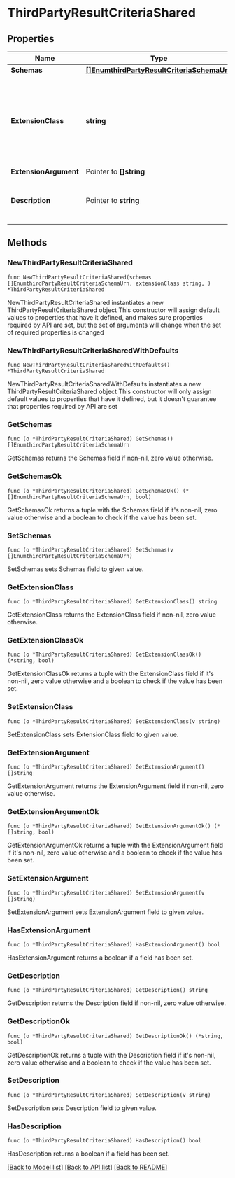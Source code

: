 # ThirdPartyResultCriteriaShared

## Properties

Name | Type | Description | Notes
------------ | ------------- | ------------- | -------------
**Schemas** | [**[]EnumthirdPartyResultCriteriaSchemaUrn**](EnumthirdPartyResultCriteriaSchemaUrn.md) |  | 
**ExtensionClass** | **string** | The fully-qualified name of the Java class providing the logic for the Third Party Result Criteria. | 
**ExtensionArgument** | Pointer to **[]string** |  | [optional] 
**Description** | Pointer to **string** | A description for this Result Criteria | [optional] 

## Methods

### NewThirdPartyResultCriteriaShared

`func NewThirdPartyResultCriteriaShared(schemas []EnumthirdPartyResultCriteriaSchemaUrn, extensionClass string, ) *ThirdPartyResultCriteriaShared`

NewThirdPartyResultCriteriaShared instantiates a new ThirdPartyResultCriteriaShared object
This constructor will assign default values to properties that have it defined,
and makes sure properties required by API are set, but the set of arguments
will change when the set of required properties is changed

### NewThirdPartyResultCriteriaSharedWithDefaults

`func NewThirdPartyResultCriteriaSharedWithDefaults() *ThirdPartyResultCriteriaShared`

NewThirdPartyResultCriteriaSharedWithDefaults instantiates a new ThirdPartyResultCriteriaShared object
This constructor will only assign default values to properties that have it defined,
but it doesn't guarantee that properties required by API are set

### GetSchemas

`func (o *ThirdPartyResultCriteriaShared) GetSchemas() []EnumthirdPartyResultCriteriaSchemaUrn`

GetSchemas returns the Schemas field if non-nil, zero value otherwise.

### GetSchemasOk

`func (o *ThirdPartyResultCriteriaShared) GetSchemasOk() (*[]EnumthirdPartyResultCriteriaSchemaUrn, bool)`

GetSchemasOk returns a tuple with the Schemas field if it's non-nil, zero value otherwise
and a boolean to check if the value has been set.

### SetSchemas

`func (o *ThirdPartyResultCriteriaShared) SetSchemas(v []EnumthirdPartyResultCriteriaSchemaUrn)`

SetSchemas sets Schemas field to given value.


### GetExtensionClass

`func (o *ThirdPartyResultCriteriaShared) GetExtensionClass() string`

GetExtensionClass returns the ExtensionClass field if non-nil, zero value otherwise.

### GetExtensionClassOk

`func (o *ThirdPartyResultCriteriaShared) GetExtensionClassOk() (*string, bool)`

GetExtensionClassOk returns a tuple with the ExtensionClass field if it's non-nil, zero value otherwise
and a boolean to check if the value has been set.

### SetExtensionClass

`func (o *ThirdPartyResultCriteriaShared) SetExtensionClass(v string)`

SetExtensionClass sets ExtensionClass field to given value.


### GetExtensionArgument

`func (o *ThirdPartyResultCriteriaShared) GetExtensionArgument() []string`

GetExtensionArgument returns the ExtensionArgument field if non-nil, zero value otherwise.

### GetExtensionArgumentOk

`func (o *ThirdPartyResultCriteriaShared) GetExtensionArgumentOk() (*[]string, bool)`

GetExtensionArgumentOk returns a tuple with the ExtensionArgument field if it's non-nil, zero value otherwise
and a boolean to check if the value has been set.

### SetExtensionArgument

`func (o *ThirdPartyResultCriteriaShared) SetExtensionArgument(v []string)`

SetExtensionArgument sets ExtensionArgument field to given value.

### HasExtensionArgument

`func (o *ThirdPartyResultCriteriaShared) HasExtensionArgument() bool`

HasExtensionArgument returns a boolean if a field has been set.

### GetDescription

`func (o *ThirdPartyResultCriteriaShared) GetDescription() string`

GetDescription returns the Description field if non-nil, zero value otherwise.

### GetDescriptionOk

`func (o *ThirdPartyResultCriteriaShared) GetDescriptionOk() (*string, bool)`

GetDescriptionOk returns a tuple with the Description field if it's non-nil, zero value otherwise
and a boolean to check if the value has been set.

### SetDescription

`func (o *ThirdPartyResultCriteriaShared) SetDescription(v string)`

SetDescription sets Description field to given value.

### HasDescription

`func (o *ThirdPartyResultCriteriaShared) HasDescription() bool`

HasDescription returns a boolean if a field has been set.


[[Back to Model list]](../README.md#documentation-for-models) [[Back to API list]](../README.md#documentation-for-api-endpoints) [[Back to README]](../README.md)


